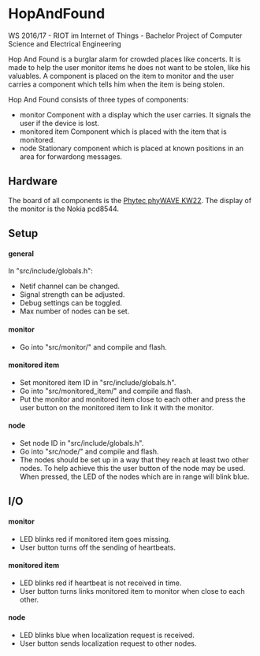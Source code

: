 # HopAndFound #

WS 2016/17 - RIOT im Internet of Things - Bachelor Project of Computer Science and Electrical Engineering

Hop And Found is a burglar alarm for crowded places like concerts. It is made to help the user monitor items he does not want to be stolen, like his valuables. A component is placed on the item to monitor and the user carries a component which tells him when the item is being stolen.

Hop And Found consists of three types of components:

* monitor            Component with a display which the user carries. It signals the user if the device is lost.
* monitored item     Component which is placed with the item that is monitored.
* node               Stationary component which is placed at known positions in an area for forwardong messages.

## Hardware ##

The board of all components is the [Phytec phyWAVE KW22](https://github.com/RIOT-OS/RIOT/wiki/Board%3A-Phytec-phyWAVE-KW22).
The display of the monitor is the Nokia pcd8544.

## Setup ##

#### general ####

In "src/include/globals.h":

* Netif channel can be changed.
* Signal strength can be adjusted.
* Debug settings can be toggled.
* Max number of nodes can be set.

#### monitor ####

* Go into "src/monitor/" and compile and flash.

#### monitored item ####

* Set monitored item ID in "src/include/globals.h".
* Go into "src/monitored_item/" and compile and flash.
* Put the monitor and monitored item close to each other and press the user button on the monitored item to link it with the monitor.

#### node ####

* Set node ID in "src/include/globals.h".
* Go into "src/node/" and compile and flash.
* The nodes should be set up in a way that they reach at least two other nodes. To help achieve this the user button of the node may be used. When pressed, the LED of the nodes which are in range will blink blue.

## I/O ##

#### monitor ####

* LED blinks red if monitored item goes missing.
* User button turns off the sending of heartbeats.

#### monitored item ####

* LED blinks red if heartbeat is not received in time.
* User button turns links monitored item to monitor when close to each other.

#### node ####

* LED blinks blue when localization request is received.
* User button sends localization request to other nodes.